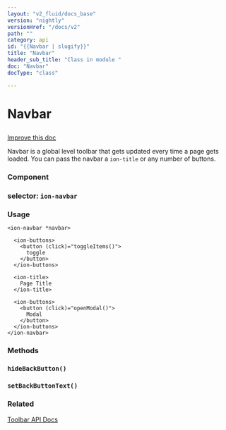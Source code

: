 ```yaml
---
layout: "v2_fluid/docs_base"
version: "nightly"
versionHref: "/docs/v2"
path: ""
category: api
id: "{{Navbar | slugify}}"
title: "Navbar"
header_sub_title: "Class in module "
doc: "Navbar"
docType: "class"

---
```










<h1 class="api-title">


Navbar






</h1>

<a class="improve-v2-docs" href='http://github.com/driftyco/ionic/edit/2.0/ionic/components/navbar/navbar.ts#L58'>
Improve this doc
</a>






<!-- description -->

<p>Navbar is a global level toolbar that gets updated every time a page gets
loaded. You can pass the navbar a <code>ion-title</code> or any number of buttons.</p>


<h3>Component</h3>
<h3>selector: <code>ion-navbar</code></h3>
<!-- @usage tag -->

<h3 style="margin-bottom: 7px">Usage</h3>


<pre><code class="lang-html">&lt;ion-navbar *navbar&gt;

  &lt;ion-buttons&gt;
    &lt;button (click)=&quot;toggleItems()&quot;&gt;
      toggle
    &lt;/button&gt;
  &lt;/ion-buttons&gt;

  &lt;ion-title&gt;
    Page Title
  &lt;/ion-title&gt;

  &lt;ion-buttons&gt;
    &lt;button (click)=&quot;openModal()&quot;&gt;
      Modal
    &lt;/button&gt;
  &lt;/ion-buttons&gt;
&lt;/ion-navbar&gt;
</code></pre>




<!-- @property tags -->


<!-- methods on the class -->

<h3>Methods</h3>

<div id="hideBackButton"></div>

<h3>
<code>hideBackButton()</code>
  

</h3>












<div id="setBackButtonText"></div>

<h3>
<code>setBackButtonText()</code>
  

</h3>










<!-- related link -->

<h3>Related</h3>

<a href='../../toolbar/Toolbar/'>Toolbar API Docs</a><!-- end content block -->


<!-- end body block -->

